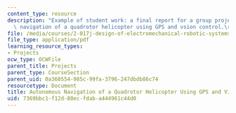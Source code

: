 ```yaml
---
content_type: resource
description: "Example of student work: a final report for a group project on autonomous\
  \ navigation of a quadrotor helicopter using GPS and vsion control.\r\n"
file: /media/courses/2-017j-design-of-electromechanical-robotic-systems-fall-2009/7369bbc1f12d80ecfdaba444961c44d0_MIT2_017JF09_sw1_final.pdf
file_type: application/pdf
learning_resource_types:
- Projects
ocw_type: OCWFile
parent_title: Projects
parent_type: CourseSection
parent_uid: 0a360554-985c-99fa-3796-247dbdb86c74
resourcetype: Document
title: Autonomous Navigation of a Quadrotor Helicopter Using GPS and Vision Control
uid: 7369bbc1-f12d-80ec-fdab-a444961c44d0
---
```

